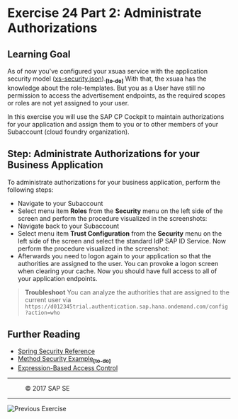# Exercise 24 Part 2: Administrate Authorizations

## Learning Goal
As of now you've configured your xsuaa service with the application security model ([xs-security.json](https://github.wdf.sap.corp/cc-java/cc-bulletinboard-ads-spring-webmvc/blob/solution-24-Make-App-Secure/security/xs-security.json)).<sub><b>[to-do]</b></sub> With that, the xsuaa has the knowledge about the role-templates. But you as a User have still no permission to access the advertisement endpoints, as the required scopes or roles are not yet assigned to your user.

In this exercise you will use the SAP CP Cockpit to maintain authorizations for your application and assign them to you or to other members of your Subaccount (cloud foundry organization). 

## Step: Administrate Authorizations for your Business Application
To administrate authorizations for your business application, perform the following steps:

- Navigate to your Subaccount
- Select menu item **Roles** from the **Security** menu on the left side of the screen and perform the procedure visualized in the screenshots:
- Navigate back to your Subaccount
- Select menu item **Trust Configuration** from the **Security** menu on the left side of the screen and select the standard IdP SAP ID Service. Now perform the procedure visualized in the screenshot:
- Afterwards you need to logon again to your application so that the authorities are assigned to the user. You can provoke a logon screen when clearing your cache. Now you should have full access to all of your application endpoints.

> **Troubleshoot**
> You can analyze the authorities that are assigned to the current user via `https://d012345trial.authentication.sap.hana.ondemand.com/config?action=who`

## Further Reading
- [Spring Security Reference](http://docs.spring.io/spring-security/site/docs/current/reference/htmlsingle/#abstractsecuritywebapplicationinitializer)
- [Method Security Example](https://github.wdf.sap.corp/cc-java/cc-bulletinboard-ads-spring-boot/commit/c3150c398ba7e18f703dd06e8c5943a261445293)<sub><b>[to-do]</b></sub>
- [Expression-Based Access Control](https://docs.spring.io/spring-security/site/docs/3.0.x/reference/el-access.html)



***
<dl>
  <dd>
  <div class="footer">&copy; 2017 SAP SE</div>
  </dd>
</dl>
<hr>
<a href="Exercise_24_MakeYourApplicationSecure.md">
  <img align="left" alt="Previous Exercise">
</a>
